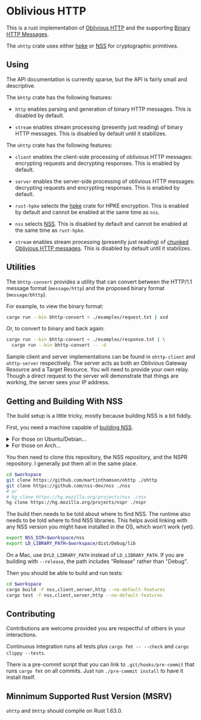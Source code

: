 # Oblivious HTTP

This is a rust implementation of [Oblivious
HTTP](https://www.rfc-editor.org/rfc/rfc9458.html)
and the supporting [Binary HTTP
Messages](https://www.rfc-editor.org/rfc/rfc9292.html).

The `ohttp` crate uses either [hpke](https://github.com/rozbb/rust-hpke) or
[NSS](https://firefox-source-docs.mozilla.org/security/nss/index.html) for
cryptographic primitives.


## Using

The API documentation is currently sparse, but the API is fairly small and
descriptive.

The `bhttp` crate has the following features:

- `http` enables parsing and generation of binary HTTP messages.
  This is disabled by default.

- `stream` enables stream processing (presently just reading)
  of binary HTTP messages.  This is disabled by default until it stabilizes.

The `ohttp` crate has the following features:

- `client` enables the client-side processing of oblivious HTTP messages:
  encrypting requests and decrypting responses.  This is enabled by default.

- `server` enables the server-side processing of oblivious HTTP messages:
  decrypting requests and encrypting responses.  This is enabled by default.

- `rust-hpke` selects the [hpke](https://github.com/rozbb/rust-hpke) crate for
  HPKE encryption.  This is enabled by default and cannot be enabled at the same
  time as `nss`.

- `nss` selects
  [NSS](https://firefox-source-docs.mozilla.org/security/nss/index.html).  This is
  disabled by default and cannot be enabled at the same time as `rust-hpke`.

- `stream` enables stream processing (presently just reading)
  of [chunked Oblivious HTTP messages](https://datatracker.ietf.org/doc/html/draft-ietf-ohai-chunked-ohttp).
  This is disabled by default until it stabilizes.


## Utilities

The `bhttp-convert` provides a utility that can convert between the HTTP/1.1
message format (`message/http`) and the proposed binary format
(`message/bhttp`).

For example, to view the binary format:

```sh
cargo run --bin bhttp-convert < ./examples/request.txt | xxd
```

Or, to convert to binary and back again:

```sh
cargo run --bin bhttp-convert < ./examples/response.txt | \
  cargo run --bin bhttp-convert -- -d
```

Sample client and server implementations can be found in `ohttp-client` and
`ohttp-server` respectively.  The server acts as both an Oblivious Gateway
Resource and a Target Resource.  You will need to provide your own relay.
Though a direct request to the server will demonstrate that things are working,
the server sees your IP address.


## Getting and Building With NSS

The build setup is a little tricky, mostly because building NSS is a bit fiddly.

First, you need a machine capable of [building NSS](https://developer.mozilla.org/en-US/docs/Mozilla/Projects/NSS/Building).

<details>
<summary>For those on Ubuntu/Debian...</summary>
The minimal set of prerequisites for an x64 build
(and the later steps) can be installed using:

```sh
sudo apt-get install \
  ca-certificates coreutils curl git make mercurial \
  build-essential clang llvm libclang-dev lld \
  gyp ninja-build pkg-config zlib1g-dev
```

</details>


<details>
<summary>For those on Arch...</summary>
The minimal set of prerequisites for an x64 build
(and the later steps) can be installed using:

```sh
sudo apk add mercurial gyp ca-certificates coreutils \
  curl git make mercurial clang llvm lld ninja-build
```

</details>

You then need to clone this repository, the NSS repository, and the NSPR
repository.  I generally put them all in the same place.

```sh
cd $workspace
git clone https://github.com/martinthomson/ohttp ./ohttp
git clone https://github.com/nss-dev/nss ./nss
# or
# hg clone https://hg.mozilla.org/projects/nss ./nss
hg clone https://hg.mozilla.org/projects/nspr ./nspr
```

The build then needs to be told about where to find NSS.  The runtime also needs
to be told where to find NSS libraries. This helps avoid linking with any NSS
version you might have installed in the OS, which won't work (yet).

```sh
export NSS_DIR=$workspace/nss
export LD_LIBRARY_PATH=$workspace/dist/Debug/lib
```

On a Mac, use `DYLD_LIBRARY_PATH` instead of `LD_LIBRARY_PATH`.
If you are building with `--release`, the path includes "Release" rather than "Debug".

Then you should be able to build and run tests:

```sh
cd $workspace
cargo build -F nss,client,server,http --no-default-features
cargo test -F nss,client,server,http --no-default-features
```


## Contributing

Contributions are welcome provided you are respectful of others in your
interactions.

Continuous integration runs all tests plus `cargo fmt -- --check` and `cargo
clippy --tests`.

There is a pre-commit script that you can link to `.git/hooks/pre-commit` that
runs `cargo fmt` on all commits.  Just run `./pre-commit install` to have it
install itself.

## Minnimum Supported Rust Version (MSRV)

`ohttp` and `bhttp` should compile on Rust 1.63.0.
